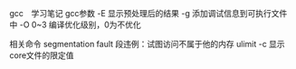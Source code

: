 gcc　学习笔记
gcc参数
-E 显示预处理后的结果
-g 添加调试信息到可执行文件中
-O 0~3 编译优化级别，0为不优化

相关命令
segmentation fault 段违例：试图访问不属于他的内存
ulimit -c 显示core文件的限定值

